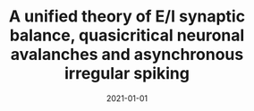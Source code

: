 ---
title: "A unified theory of E/I synaptic balance, quasicritical neuronal avalanches and asynchronous irregular spiking"
collection: publications
permalink: /publication/2021-01-01-A-unified-theory-of-EI-synaptic-balance-quasicritical-neuronal-avalanches-and-asynchronous-irregular-spiking
date: 2021-01-01
year: 2021
venue: 'J. Phys. Complex.'
paperurl: 'https://dx.doi.org/10.1088/2632-072x/ac2792'
citation: ' <u>Mauricio Girardi-Schappo</u>,  Emilio Galera,  Tawan Carvalho,  Ludmila Brochini,  Nilton Kamiji,  Antonio Roque,  Osame Kinouchi, &quot;A unified theory of E/I synaptic balance, quasicritical neuronal avalanches and asynchronous irregular spiking.&quot; J. Phys. Complex., 2021.'
pubtype:  paper
---
